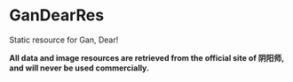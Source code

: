 # GanDearRes
Static resource for Gan, Dear!

**All data and image resources are retrieved from the official site of 阴阳师, and will never be used commercially.**